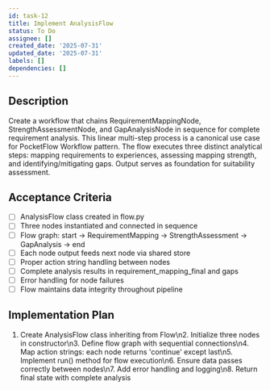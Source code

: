 ```yaml
---
id: task-12
title: Implement AnalysisFlow
status: To Do
assignee: []
created_date: '2025-07-31'
updated_date: '2025-07-31'
labels: []
dependencies: []
---
```


## Description

Create a workflow that chains RequirementMappingNode, StrengthAssessmentNode, and GapAnalysisNode in sequence for complete requirement analysis. This linear multi-step process is a canonical use case for PocketFlow Workflow pattern. The flow executes three distinct analytical steps: mapping requirements to experiences, assessing mapping strength, and identifying/mitigating gaps. Output serves as foundation for suitability assessment.
## Acceptance Criteria

- [ ] AnalysisFlow class created in flow.py
- [ ] Three nodes instantiated and connected in sequence
- [ ] Flow graph: start -> RequirementMapping -> StrengthAssessment -> GapAnalysis -> end
- [ ] Each node output feeds next node via shared store
- [ ] Proper action string handling between nodes
- [ ] Complete analysis results in requirement_mapping_final and gaps
- [ ] Error handling for node failures
- [ ] Flow maintains data integrity throughout pipeline

## Implementation Plan

1. Create AnalysisFlow class inheriting from Flow\n2. Initialize three nodes in constructor\n3. Define flow graph with sequential connections\n4. Map action strings: each node returns 'continue' except last\n5. Implement run() method for flow execution\n6. Ensure data passes correctly between nodes\n7. Add error handling and logging\n8. Return final state with complete analysis
